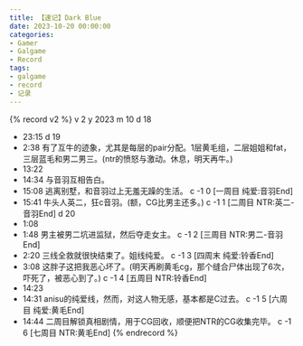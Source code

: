 ```yaml
---
title: 【速记】Dark Blue
date: 2023-10-20 00:00:00
categories:
- Gamer
- Galgame
- Record
tags:
- galgame
- record
- 记录
---
```


{% record v2 %}
v 2
y 2023
m 10
d 18
- 23:15
d 19
- 2:38
有了互牛的迹象，尤其是每层的pair分配。1层黄毛组，二层姐姐和fat，三层蓝毛和男二男三。(ntr的愤怒与激动。休息，明天再牛。)
- 13:22
- 14:34
与音羽互相告白。
- 15:08
逃离别墅，和音羽过上无羞无躁的生活。
c -1 0 [一周目 纯爱:音羽End]
- 15:41
牛头人英二，狂c音羽。(额，CG比男主还多。)
c -1 1 [二周目 NTR:英二-音羽End]
d 20
- 1:08
- 1:48
男主被男二坑进监狱，然后夺走女主。
c -1 2 [三周目 NTR:男二-音羽End]
- 2:20
三线全救就很快结束了。姐线纯爱。
c -1 3 [四周末 纯爱:铃香End]
- 3:08
这胖子这把我恶心坏了。(明天再刷黄毛cg，那个缝合尸体出现了6次，吓死了，被恶心到了。)
c -1 4 [五周目 NTR:铃香End]
- 14:23
- 14:31
anisu的纯爱线，然而，对这人物无感，基本都是C过去。
c -1 5 [六周目 纯爱:黄毛End]
- 14:44
二周目解锁真相剧情，用于CG回收，顺便把NTR的CG收集完毕。
c -1 6 [七周目 NTR:黄毛End]
{% endrecord %}